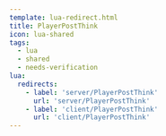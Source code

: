 ```yaml
---
template: lua-redirect.html
title: PlayerPostThink
icon: lua-shared
tags:
  - lua
  - shared
  - needs-verification
lua:
  redirects:
    - label: 'server/PlayerPostThink'
      url: 'server/PlayerPostThink'
    - label: 'client/PlayerPostThink'
      url: 'client/PlayerPostThink'
---
```


